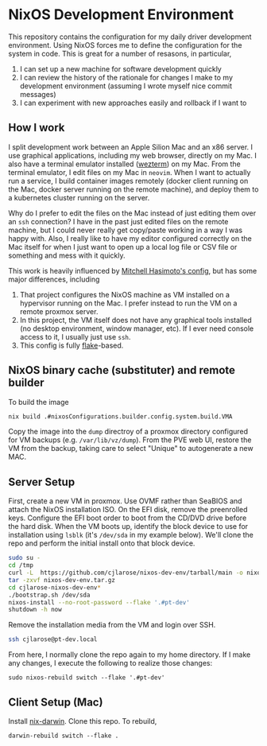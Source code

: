 # NixOS Development Environment

This repository contains the configuration for my daily driver development environment. Using NixOS forces me to define the configuration for the system in code. This is great for a number of resasons, in particular,

1. I can set up a new machine for software development quickly
1. I can review the history of the rationale for changes I make to my development environment (assuming I wrote myself nice commit messages)
1. I can experiment with new approaches easily and rollback if I want to

## How I work

I split development work between an Apple Silion Mac and an x86 server. I use graphical applications, including my web browser, directly on my Mac. I also have a terminal emulator installed ([wezterm](https://wezfurlong.org/wezterm/)) on my Mac. From the terminal emulator, I edit files on my Mac in `neovim`. When I want to actually run a service, I build container images remotely (docker client running on the Mac, docker server running on the remote machine), and deploy them to a kubernetes cluster running on the server.

Why do I prefer to edit the files on the Mac instead of just editing them over an `ssh` connection? I have in the past just edited files on the remote machine, but I could never really get copy/paste working in a way I was happy with. Also, I really like to have my editor configured correctly on the Mac itself for when I just want to open up a local log file or CSV file or something and mess with it quickly.

This work is heavily influenced by [Mitchell Hasimoto's config](https://github.com/mitchellh/nixos-config), but has some major differences, including

1. That project configures the NixOS machine as VM installed on a hypervisor running on the Mac. I prefer instead to run the VM on a remote proxmox server.
1. In this project, the VM itself does not have any graphical tools installed (no desktop environment, window manager, etc). If I ever need console access to it, I usually just use `ssh`.
1. This config is fully [flake](https://nixos.org/manual/nix/stable/command-ref/new-cli/nix3-flake.html)-based.

## NixOS binary cache (substituter) and remote builder

To build the image

```sh
nix build .#nixosConfigurations.builder.config.system.build.VMA
```

Copy the image into the `dump` directroy of a proxmox directory configured for VM backups (e.g. `/var/lib/vz/dump`). From the PVE web UI, restore the VM from the backup, taking care to select "Unique" to autogenerate a new MAC.

## Server Setup

First, create a new VM in proxmox. Use OVMF rather than SeaBIOS and attach the NixOS installation ISO. On the EFI disk, remove the preenrolled keys. Configure the EFI boot order to boot from the CD/DVD drive before the hard disk. When the VM boots up, identify the block device to use for installation using `lsblk` (it's `/dev/sda` in my example below). We'll clone the repo and perform the initial install onto that block device.

```sh
sudo su -
cd /tmp
curl -L  https://github.com/cjlarose/nixos-dev-env/tarball/main -o nixos-dev-env.tar.gz
tar -zxvf nixos-dev-env.tar.gz
cd cjlarose-nixos-dev-env*
./bootstrap.sh /dev/sda
nixos-install --no-root-password --flake '.#pt-dev'
shutdown -h now
```

Remove the installation media from the VM and login over SSH.

```sh
ssh cjlarose@pt-dev.local
```

From here, I normally clone the repo again to my home directory. If I make any changes, I execute the following to realize those changes:

```
sudo nixos-rebuild switch --flake '.#pt-dev'
```

## Client Setup (Mac)

Install [nix-darwin](https://github.com/LnL7/nix-darwin). Clone this repo. To rebuild,

```
darwin-rebuild switch --flake .
```

